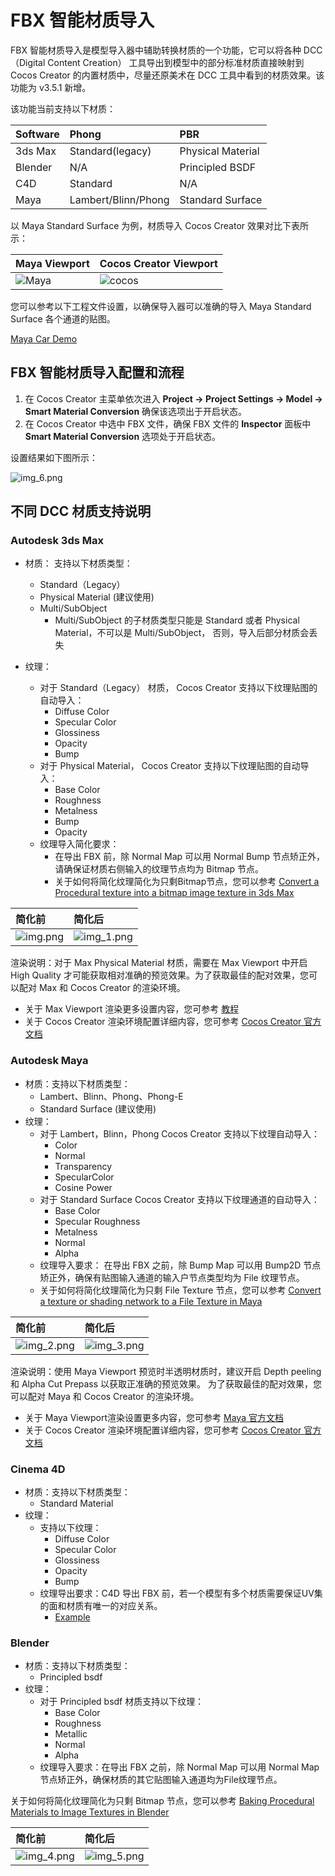 # FBX 智能材质导入

FBX 智能材质导入是模型导入器中辅助转换材质的一个功能，它可以将各种 DCC（Digital Content Creation） 工具导出到模型中的部分标准材质直接映射到 Cocos Creator 的内置材质中，尽量还原美术在 DCC 工具中看到的材质效果。该功能为 v3.5.1 新增。

该功能当前支持以下材质：

| Software | Phong               | PBR               |
|:-------- |:------------------- |:------------------|
| 3ds Max  | Standard(legacy)    | Physical Material |
| Blender  | N/A                 | Principled BSDF   |
| C4D      | Standard            | N/A               |
| Maya     | Lambert/Blinn/Phong | Standard Surface  |

以 Maya Standard Surface 为例，材质导入 Cocos Creator 效果对比下表所示：

|  Maya Viewport               | Cocos Creator Viewport       |
| :----------------------------|:-----------------------------|
| ![Maya](maya-viewport.png)   | ![cocos](cocos-viewport.png) |

您可以参考以下工程文件设置，以确保导入器可以准确的导入 Maya Standard Surface 各个通道的贴图。

[Maya Car Demo](maya_car.zip)

## FBX 智能材质导入配置和流程

1. 在 Cocos Creator 主菜单依次进入 **Project -> Project Settings -> Model -> Smart Material Conversion** 确保该选项出于开启状态。
2. 在 Cocos Creator 中选中 FBX 文件，确保 FBX 文件的 **Inspector** 面板中 **Smart Material Conversion** 选项处于开启状态。

设置结果如下图所示：

![img_6.png](enable-smart-conversion.png)

## 不同 DCC 材质支持说明

### Autodesk 3ds Max

- 材质： 支持以下材质类型：
    - Standard（Legacy）
    - Physical Material (建议使用)
    - Multi/SubObject
        - Multi/SubObject 的子材质类型只能是 Standard 或者 Physical Material，不可以是 Multi/SubObject， 否则，导入后部分材质会丢失

- 纹理：
    - 对于 Standard（Legacy） 材质， Cocos Creator 支持以下纹理贴图的自动导入：
        - Diffuse Color
        - Specular Color
        - Glossiness
        - Opacity
        - Bump
    - 对于 Physical Material， Cocos Creator 支持以下纹理贴图的自动导入：
        - Base Color
        - Roughness
        - Metalness
        - Bump
        - Opacity
    - 纹理导入简化要求：
        - 在导出 FBX 前，除 Normal Map 可以用 Normal Bump 节点矫正外，请确保证材质右侧输入的纹理节点均为 Bitmap 节点。
        - 关于如何将简化纹理简化为只剩Bitmap节点，您可以参考 [Convert a Procedural texture into a bitmap image texture in 3ds Max](https://knowledge.autodesk.com/support/3ds-Max/learn-explore/caas/sfdcarticles/sfdcarticles/How-to-convert-a-Procedural-texture-into-a-bitmap-image-texture-in-3ds-Max-for-fbx-export.html)

| 简化前                | 简化后                |
|:---------------------|:-------------------------|
| ![img.png](img.png) | ![img_1.png](img_1.png) |

渲染说明：对于 Max Physical Material 材质，需要在 Max Viewport 中开启 High Quality 才可能获取相对准确的预览效果。为了获取最佳的配对效果，您可以配对 Max 和 Cocos Creator 的渲染环境。

- 关于 Max Viewport 渲染更多设置内容，您可参考 [教程](https://www.youtube.com/watch?v=82hhg8Q1nus&list=PL9xXzsdQ6pbZGBnVSKMBO_BCYjzmFTj0R&index=2)
- 关于 Cocos Creator 渲染环境配置详细内容，您可参考 [Cocos Creator 官方文档](https://docs.cocos.com/creator/manual/zh/module-map/graphics.html)

### Autodesk Maya

- 材质：支持以下材质类型：
    - Lambert、Blinn、Phong、Phong-E
    - Standard Surface (建议使用)
- 纹理：
    - 对于 Lambert，Blinn，Phong  Cocos Creator 支持以下纹理自动导入：
        - Color
        - Normal
        - Transparency
        - SpecularColor
        - Cosine Power
    - 对于 Standard Surface  Cocos Creator 支持以下纹理通道的自动导入：
        - Base Color
        - Specular Roughness
        - Metalness
        - Normal
        - Alpha
    - 纹理导入要求： 在导出 FBX 之前，除 Bump Map 可以用 Bump2D 节点矫正外，确保有贴图输入通道的输入户节点类型均为 File 纹理节点。
    - 关于如何将简化纹理简化为只剩 File Texture 节点，您可以参考 [Convert a texture or shading network to a File Texture in Maya](https://knowledge.autodesk.com/support/Maya/learn-explore/caas/CloudHelp/cloudhelp/2016/ENU/Maya/files/GUID-0F504570-CB7A-49D3-A7A2-83438C353A9C-htm.html)

| 简化前                     | 简化后                     |
|:-------------------------|:-------------------------|
| ![img_2.png](img_2.png) | ![img_3.png](img_3.png) |

渲染说明：使用 Maya Viewport 预览时半透明材质时，建议开启 Depth peeling 和 Alpha Cut Prepass 以获取正准确的预览效果。
为了获取最佳的配对效果，您可以配对 Maya 和 Cocos Creator 的渲染环境。
- 关于 Maya Viewport渲染设置更多内容，您可参考 [Maya 官方文档](https://help.autodesk.com/view/MAYAUL/2022/ENU/)
- 关于 Cocos Creator 渲染环境配置详细内容，您可参考 [Cocos Creator 官方文档](https://docs.cocos.com/creator/manual/zh/module-map/graphics.html)

### Cinema 4D

- 材质：支持以下材质类型：
    - Standard Material
- 纹理：
    - 支持以下纹理：
        - Diffuse Color
        - Specular Color
        - Glossiness
        - Opacity
        - Bump
    - 纹理导出要求：C4D 导出 FBX 前，若一个模型有多个材质需要保证UV集的面和材质有唯一的对应关系。
        - [Example](https://github.com/cocos-creator/3d-tasks/issues/11267)

### Blender

- 材质：支持以下材质类型：
    - Principled bsdf
- 纹理：
    - 对于 Principled bsdf 材质支持以下纹理：
        - Base Color
        - Roughness
        - Metallic
        - Normal
        - Alpha
    - 纹理导入要求：在导出 FBX 之前，除 Normal Map 可以用 Normal Map 节点矫正外，确保材质的其它贴图输入通道均为File纹理节点。

关于如何将简化纹理简化为只剩 Bitmap 节点，您可以参考 [Baking Procedural Materials to Image Textures in Blender](https://www.youtube.com/watch?v=AB24ITZHtuE)

| 简化前                     | 简化后                |
|:-------------------------|:-------------------------|
| ![img_4.png](img_4.png) | ![img_5.png](img_5.png) |
